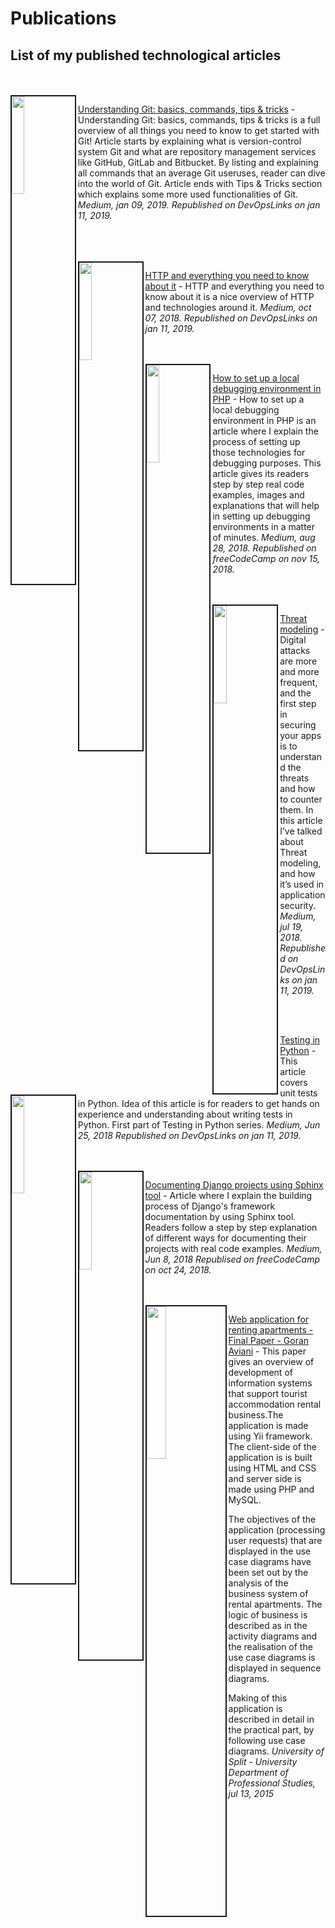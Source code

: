 # Publications



## List of my published technological articles
<br>
<br>
<img src="https://cdn-images-1.medium.com/max/1000/0*2GkM1pvDmnI2ksUM.png" align="left" border="2" width="20%"/>

[Understanding Git: basics, commands, tips & tricks](https://medium.com/@goranaviani/understanding-git-basics-commands-tips-tricks-da0c05db411f) - Understanding Git: basics, commands, tips & tricks is a full overview of all things you need to know to get started with Git! Article starts by explaining what is version-control system Git and what are repository management services like GitHub, GitLab and Bitbucket. By listing and explaining all commands that an average Git useruses, reader can dive into the world of Git. Article ends with Tips & Tricks section which explains some more used functionalities of Git.  _Medium, jan 09, 2019._ _Republished on DevOpsLinks on jan 11, 2019._

<br>
<br>
<br>

<img src="https://cdn-images-1.medium.com/max/1067/0*sKaYtAoXV74DLcsB" align="left" border="2" width="20%"/>

[HTTP and everything you need to know about it](https://medium.com/@goranaviani/http-and-everything-you-need-to-know-about-it-8273bc224491) - HTTP and everything you need to know about it is a nice overview of HTTP and technologies around it.  _Medium, oct 07, 2018._ _Republished on DevOpsLinks on jan 11, 2019._

<br>
<br>

<img src="https://cdn-images-1.medium.com/max/1067/1*32wN-ItVobWdxmWwyU8o8A.jpeg" align="left" border="2" width="20%"/>

[How to set up a local debugging environment in PHP](https://medium.com/@goranaviani/set-up-xdebug-phpstorm-in-php5-7-6a8386304fc6) - How to set up a local debugging environment in PHP is an article where I explain the process of setting up those technologies for debugging purposes. This article gives its readers step by step real code examples, images and explanations that will help in setting up debugging environments in a matter of minutes.  _Medium, aug 28, 2018._ _Republished on freeCodeCamp on nov 15, 2018._


<br>
<br>

<img src="https://cdn-images-1.medium.com/max/800/1*ifhHAX50eGNx801vofFtPQ.jpeg" align="left" border="2" width="20%"/>

[Threat modeling](https://medium.com/@goranaviani/threat-modeling-317b375548da) - Digital attacks are more and more frequent, and the first step in securing your apps is to understand the threats and how to counter them. In this article I’ve talked about Threat modeling, and how it’s used in application security. _Medium, jul 19, 2018._ _Republished on DevOpsLinks on jan 11, 2019._


<br>
<br>
<img src="https://cdn-images-1.medium.com/max/1400/1*MQQFG3SfXfX6VkkmC3quiQ.jpeg" align="left" border="2" width="20%"/>

[Testing in Python](https://medium.com/@goranaviani/testing-in-python-c6b903eb247d) - This article covers unit tests in Python. Idea of this article is for readers to get hands on experience and understanding about writing tests in Python.
First part of Testing in Python series. _Medium, Jun 25, 2018_ _Republished on DevOpsLinks on jan 11, 2019._

<br>
<br>
<img src="https://cdn-images-1.medium.com/max/800/1*aBjEUaDShrMB9RFqbl_saQ.jpeg" align="left" border="2" width="20%"/>

[Documenting Django projects using Sphinx tool](https://medium.com/@goranaviani/sphinx-for-django-documentation-2454e924b3bc) - Article where I explain the building process of Django's framework documentation by using Sphinx tool. Readers follow a step by step explanation of different ways for documenting their projects  with real code examples. _Medium, Jun 8, 2018_ _Republised on freeCodeCamp on oct 24, 2018._

<br>
<br>

<img src="https://www.mediafire.com/convkey/6579/hkqp8s06dh6laaq6g.jpg" align="left" border="2" width="25%"/>

[Web application for renting apartments - Final Paper - Goran Aviani](https://drive.google.com/file/d/1soJI8C6pcm9K0l4A9W3z2KbWv9rNM5Uz/view?usp=sharing) - This paper gives an overview of development
 of information systems that support tourist accommodation rental business.The application is made using Yii framework. The client-side of the application is 
is built using HTML and CSS and server side is made using PHP and MySQL. 

The objectives of the application (processing user requests) that are displayed
in the use case diagrams have been set out by the analysis of the business system of rental apartments. The logic of business 
is described as in the activity diagrams and the realisation of the use case diagrams is displayed in sequence diagrams. 

Making of this application is described in detail in the practical part, by following use case diagrams. 
_University of Split - University Department of Professional Studies, jul 13, 2015_
